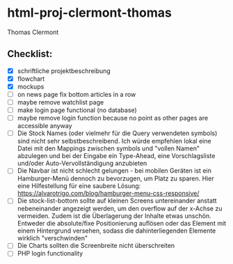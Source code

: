 # html-proj-clermont-thomas

Thomas Clermont

## Checklist:

- [x] schriftliche projektbeschreibung
- [x] flowchart
- [x] mockups
- [ ] on news page fix bottom articles in a row
- [ ] maybe remove watchlist page
- [ ] make login page functional (no database)
- [ ] maybe remove login function because no point as other pages are accessible anyway
- [ ] Die Stock Names (oder vielmehr für die Query verwendeten symbols) sind nicht sehr selbstbeschreibend. Ich würde empfehlen lokal eine Datei mit den Mappings zwischen symbols und "vollen Namen" abzulegen und bei der Eingabe ein Type-Ahead, eine Vorschlagsliste und/oder Auto-Vervollständigung anzubieten
- [ ] Die Navbar ist nicht schlecht gelungen - bei mobilen Geräten ist ein Hamburger-Menü dennoch zu bevorzugen, um Platz zu sparen. Hier eine Hilfestellung für eine saubere Lösung: https://alvarotrigo.com/blog/hamburger-menu-css-responsive/
- [ ] Die stock-list-bottom sollte auf kleinen Screens untereinander anstatt nebeneinander angezeigt werden, um den overflow auf der x-Achse zu vermeiden. Zudem ist die Überlagerung der Inhalte etwas unschön. Entweder die absolute/fixe Positionierung auflösen oder das Element mit einem Hintergrund versehen, sodass die dahinterliegenden Elemente wirklich "verschwinden"
- [ ] Die Charts sollten die Screenbreite nicht überschreiten
- [ ] PHP login functionality
